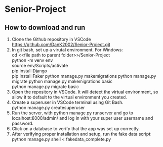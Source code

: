 # Senior-Project
How to download and run
------------------------------------------------------------------------------------------------------------------------------------------
1. Clone the Github repository in VSCode  
   https://github.com/DanK2002/Senior-Project.git  
2. In git bash, set up a virutal environment. For Windows:  
  	cd \<\<file path to parent folder>>/Senior-Project  
  	python -m venv env  
  	source env/Scripts/activate  
  	pip install Django  
  	pip install Faker
   	python manage.py makemigrations
   	python manage.py migrate 
  	python manage.py makemigrations basic  
  	python manage.py migrate basic  
4. Open the repository in VSCode. It will detect the virtual environment, so allow it to default to the virtual environment you created.  
5. Create a superuser in VSCode terminal using Git Bash.  
	python manage.py createsuperuser  
6. Run the server, with python manage.py runserver and go to localhost:8000/admin/ and log in with your super user username and password.  
7. Click on a database to verify that the app was set up correctly.  
8. After verifying proper installation and setup, run the fake data script:
   	python manage.py shell < fakedata_complete.py
